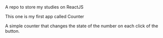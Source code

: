 A repo to store my studies on ReactJS

This one is my first app called Counter

A simple counter that changes the state of the number on each click of the button.